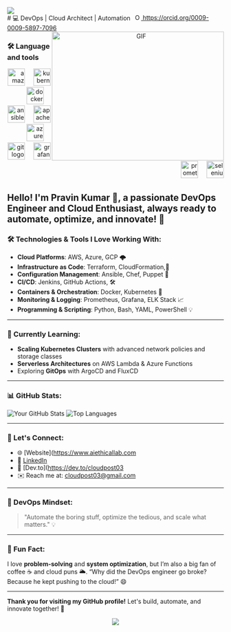 <html>
<div align="left">
  <img src="https://visitor-badge.laobi.icu/badge?page_id=cloudpost03.cloudpost03&"  />
</div>
# 💻 DevOps | Cloud Architect | Automation 
<a
    id="cy-effective-orcid-url"
    class="underline"
     href="https://orcid.org/0009-0009-5897-7096"
     target="orcid.widget"
     rel="me noopener noreferrer"
     style="vertical-align: top">
     <img
        src="https://orcid.org/sites/default/files/images/orcid_16x16.png"
        style="width: 1em; margin-inline-start: 0.5em"
        alt="ORCID iD icon"/>
      https://orcid.org/0009-0009-5897-7096
    </a>
  <a target="_blank" align="center">
  <img align="right" top="500" height="300" width="400" alt="GIF" src="https://media.giphy.com/media/SWoSkN6DxTszqIKEqv/giphy.gif">
</a>
<h3 align="left">🛠 Language and tools</h3>
<div align="right">
  <img src="https://cdn.jsdelivr.net/gh/devicons/devicon/icons/amazonwebservices/amazonwebservices-plain-wordmark.svg" height="40" alt="amazonwebservices logo"  />
  <img width="12" />
  <img src="https://cdn.jsdelivr.net/gh/devicons/devicon/icons/kubernetes/kubernetes-plain.svg" height="40" alt="kubernetes logo"  />
  <img width="12" />
  <img src="https://cdn.jsdelivr.net/gh/devicons/devicon/icons/docker/docker-plain-wordmark.svg" height="40" alt="docker logo"  />
  <img width="12" />
  <img src="https://cdn.jsdelivr.net/gh/devicons/devicon/icons/ansible/ansible-original.svg" height="40" alt="ansible logo"  />
  <img width="12" />
  <img src="https://cdn.jsdelivr.net/gh/devicons/devicon/icons/apache/apache-original-wordmark.svg" height="40" alt="apache logo"  />
  <img width="12" />
  <img src="https://cdn.jsdelivr.net/gh/devicons/devicon/icons/azure/azure-original-wordmark.svg" height="40" alt="azure logo"  />
  <img width="12" />
  <img src="https://cdn.jsdelivr.net/gh/devicons/devicon/icons/git/git-plain-wordmark.svg" height="40" alt="git logo"  />
  <img width="12" />
  <img src="https://cdn.jsdelivr.net/gh/devicons/devicon/icons/grafana/grafana-original-wordmark.svg" height="40" alt="grafana logo"  />
  <img width="12" />
  <img src="https://cdn.jsdelivr.net/gh/devicons/devicon/icons/prometheus/prometheus-original-wordmark.svg" height="40" alt="prometheus logo"  />
  <img width="12" />
  <img src="https://cdn.jsdelivr.net/gh/devicons/devicon/icons/selenium/selenium-original.svg" height="40" alt="selenium logo"  />
</div>

###

**Hello!** I'm Pravin Kumar 👋, a passionate DevOps Engineer and Cloud Enthusiast, always ready to automate, optimize, and innovate! 🚀
--
### 🛠️ Technologies & Tools I Love Working With: 
- **Cloud Platforms**: AWS, Azure, GCP 🌩️
- **Infrastructure as Code**: Terraform, CloudFormation,📜
- **Configuration Management**: Ansible, Chef, Puppet 🤖
- **CI/CD**: Jenkins, GitHub Actions, 🛠️
- **Containers & Orchestration**: Docker, Kubernetes 🐳
- **Monitoring & Logging**: Prometheus, Grafana, ELK Stack 📈
- **Programming & Scripting**: Python, Bash, YAML, PowerShell 💡

---

### 🌱 Currently Learning:
- **Scaling Kubernetes Clusters** with advanced network policies and storage classes
- **Serverless Architectures** on AWS Lambda & Azure Functions
- Exploring **GitOps** with ArgoCD and FluxCD

---
### 📊 GitHub Stats:

![Your GitHub Stats](https://github-readme-stats.vercel.app/api?username=pravin&show_icons=true&theme=radical)
![Top Languages](https://github-readme-stats.vercel.app/api/top-langs/?username=yourusername&layout=compact&theme=radical)

---

### 🤝 Let's Connect:

- 🌐 [Website](https://www.aiethicallab.com
- 💼 [LinkedIn](https://linkedin.com/in/cloudpost03) 
- 📝 [Dev.to](https://dev.to/cloudpost03
- ✉️ Reach me at: [cloudpost03@gmail.com](mailto:cloudpost03@gmail.com)

---

### 🚀 DevOps Mindset:
> "Automate the boring stuff, optimize the tedious, and scale what matters." 💡

---

### 🎯 Fun Fact:
I love **problem-solving** and **system optimization**, but I’m also a big fan of coffee ☕ and cloud puns 🌥️. “Why did the DevOps engineer go broke? Because he kept pushing to the cloud!” 😄

---

**Thank you for visiting my GitHub profile!** Let's build, automate, and innovate together! 🌟

<div align="center">
  <img src="https://profile-counter.glitch.me/cloudpost03/count.svg?"  />
</div>

</html>
